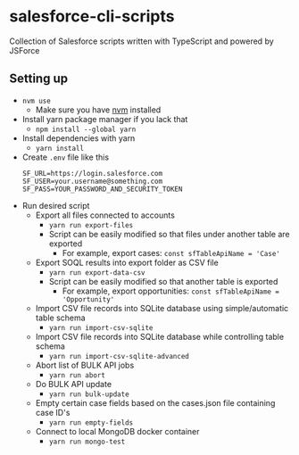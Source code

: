 # salesforce-cli-scripts

Collection of Salesforce scripts written with TypeScript and powered by JSForce

## Setting up

- `nvm use`
  - Make sure you have [nvm](https://github.com/nvm-sh/nvm/blob/master/README.md) installed
- Install yarn package manager if you lack that
  - `npm install --global yarn`
- Install dependencies with yarn
  - `yarn install`
- Create `.env` file like this
  ```
  SF_URL=https://login.salesforce.com
  SF_USER=your.username@something.com
  SF_PASS=YOUR_PASSWORD_AND_SECURITY_TOKEN
  ```
- Run desired script
  - Export all files connected to accounts
    - `yarn run export-files`
    - Script can be easily modified so that files under another table are exported
      - For example, export cases: `const sfTableApiName = 'Case'`
  - Export SOQL results into export folder as CSV file
    - `yarn run export-data-csv`
    - Script can be easily modified so that another table is exported
      - For example, export opportunities: `const sfTableApiName = 'Opportunity'`
  - Import CSV file records into SQLite database using simple/automatic table schema
    - `yarn run import-csv-sqlite`
  - Import CSV file records into SQLite database while controlling table schema
    - `yarn run import-csv-sqlite-advanced`
  - Abort list of BULK API jobs
    - `yarn run abort`
  - Do BULK API update
    - `yarn run bulk-update`
  - Empty certain case fields based on the cases.json file containing case ID's
    - `yarn run empty-fields`
  - Connect to local MongoDB docker container
    - `yarn run mongo-test`
